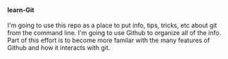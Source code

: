 #### learn-Git
I'm going to use this repo as a place to put info, tips, tricks, etc about git from the command line. I'm going to use Github to organize all of the info. Part of this effort is to become more familar with the many features of Github and how it interacts with git.

